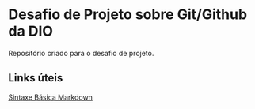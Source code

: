 # Desafio de Projeto sobre Git/Github da DIO
Repositório criado para o desafio de projeto.

## Links úteis
[Sintaxe Básica Markdown](https://www.markdownguide.org/basic-syntax/)
